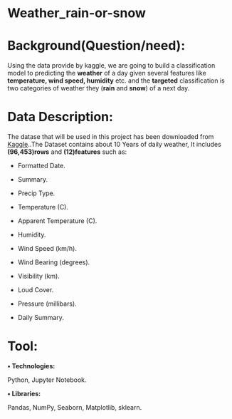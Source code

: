 # Weather_rain-or-snow


# Background(Question/need):

Using the data provide by kaggle, we are going to build a classification model to predicting the **weather** of a day given several features like **temperature, wind speed, humidity** etc. and the **targeted** classification is two categories of weather they (**rain** and **snow**) of a next day.

# Data Description:

The datase that will be used in this project has been downloaded from [Kaggle](https://www.kaggle.com/jsphyg/weather-dataset-rattle-package)..The Dataset contains about 10 Years of daily weather, It includes **(96,453)rows** and **(12)features** such as:

-	Formatted Date.

-	Summary.

-	Precip Type.

-	Temperature (C).

-	Apparent Temperature (C).

-	Humidity.

-	Wind Speed (km/h).

-	Wind Bearing (degrees).

-	Visibility (km).

-	Loud Cover.

-	Pressure (millibars).

-	Daily Summary.

# Tool:

**•	Technologies:**

  Python, Jupyter Notebook.
       
**•	Libraries:**

  Pandas, NumPy, Seaborn, Matplotlib, sklearn.
